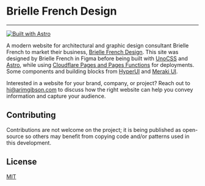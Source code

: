 # Brielle French Design

---

[![Built with Astro](https://astro.badg.es/v1/built-with-astro.svg)](https://astro.build)

A modern website for architectural and graphic design consultant Brielle French to market their business, [Brielle French Design](https://briellefrenchdesign.com). This site was designed by Brielle French in Figma before being built with [UnoCSS](https://github.com/unocss/unocss) and [Astro](https://github.com/withastro/astro), while using [Cloudflare Pages and Pages Functions](https://pages.cloudflare.com) for deployments. Some components and building blocks from [HyperUI](https://github.com/markmead/hyperui) and [Meraki UI](https://github.com/merakiui/merakiui).

Interested in a website for your brand, company, or project? Reach out to [hi@arimgibson.com](mailto:hi@armigibson.com) to discuss how the right website can help you convey information and capture your audience.

## Contributing

Contributions are not welcome on the project; it is being published as open-source so others may benefit from copying code and/or patterns used in this development.

## License

[MIT](https://choosealicense.com/licenses/mit/)
